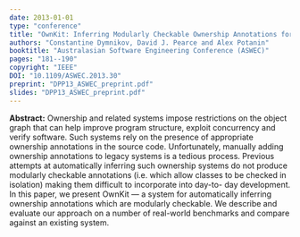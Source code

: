 ```yaml
---
date: 2013-01-01
type: "conference"
title: "OwnKit: Inferring Modularly Checkable Ownership Annotations for Java"
authors: "Constantine Dymnikov, David J. Pearce and Alex Potanin"
booktitle: "Australasian Software Engineering Conference (ASWEC)"
pages: "181--190"
copyright: "IEEE"
DOI: "10.1109/ASWEC.2013.30"
preprint: "DPP13_ASWEC_preprint.pdf"
slides: "DPP13_ASWEC_preprint.pdf"
---
```


**Abstract:** Ownership and related systems impose restrictions on the object graph that can help improve program structure, exploit concurrency and verify software. Such systems rely on the presence of appropriate ownership annotations in the source code. Unfortunately, manually adding ownership annotations to legacy systems is a tedious process. Previous attempts at automatically inferring such ownership systems do not produce modularly checkable annotations (i.e. which allow classes to be checked in isolation) making them difficult to incorporate into day-to- day development. In this paper, we present OwnKit — a system for automatically inferring ownership annotations which are modularly checkable. We describe and evaluate our approach on a number of real-world benchmarks and compare against an existing system.